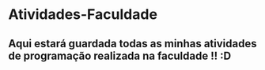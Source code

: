 # Atividades-Faculdade
## Aqui estará guardada todas as minhas atividades de programação realizada na faculdade !! :D
